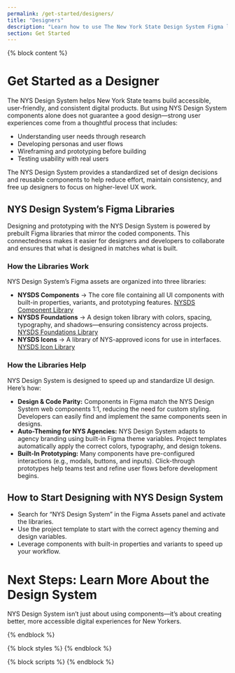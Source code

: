 ```yaml
---
permalink: /get-started/designers/
title: "Designers"
description: "Learn how to use The New York State Design System Figma libraries, design tokens, and accessibility guidelines to create consistent, user-friendly digital experiences for New York State."
section: Get Started
---
```


{% block content %}

# Get Started as a Designer

The NYS Design System helps New York State teams build accessible, user-friendly, and consistent digital products. But using NYS Design System components alone does not guarantee a good design—strong user experiences come from a thoughtful process that includes:

- Understanding user needs through research
- Developing personas and user flows
- Wireframing and prototyping before building
- Testing usability with real users

<!-- **--- Layer Illustration ---** -->

The NYS Design System provides a standardized set of design decisions and reusable components to help reduce effort, maintain consistency, and free up designers to focus on higher-level UX work.

## NYS Design System’s Figma Libraries

Designing and prototyping with the NYS Design System is powered by prebuilt Figma libraries that mirror the coded components. This connectedness makes it easier for designers and developers to collaborate and ensures that what is designed in matches what is built.

### How the Libraries Work

<nys-alert type="warning" text="Using these libraries requires an NYS Figma account."></nys-alert>

NYS Design System’s Figma assets are organized into three libraries:

- **NYSDS Components** → The core file containing all UI components with built-in properties, variants, and prototyping features. [NYSDS Component Library](#)
- **NYSDS Foundations** → A design token library with colors, spacing, typography, and shadows—ensuring consistency across projects. [NYSDS Foundations Library](#)
- **NYSDS Icons** → A library of NYS-approved icons for use in interfaces. [NYSDS Icon Library](#)

### How the Libraries Help

NYS Design System is designed to speed up and standardize UI design. Here’s how:

- **Design & Code Parity:** Components in Figma match the NYS Design System web components 1:1, reducing the need for custom styling. Developers can easily find and implement the same components seen in designs.
- **Auto-Theming for NYS Agencies:** NYS Design System adapts to agency branding using built-in Figma theme variables. Project templates automatically apply the correct colors, typography, and design tokens.
- **Built-In Prototyping:** Many components have pre-configured interactions (e.g., modals, buttons, and inputs). Click-through prototypes help teams test and refine user flows before development begins.

## How to Start Designing with NYS Design System

- Search for “NYS Design System” in the Figma Assets panel and activate the libraries.
- Use the project template to start with the correct agency theming and design variables.
- Leverage components with built-in properties and variants to speed up your workflow.

# Next Steps: Learn More About the Design System

NYS Design System isn’t just about using components—it’s about creating better, more accessible digital experiences for New Yorkers.

<div class="nys-grid-row nys-grid-gap-lg">
<nys-button 
    label="Learn More About Foundations"
    href="/foundations"
    variant="outline"
    fullWidth
    class="nys-tablet:nys-grid-col-6"
    style="margin-bottom: 16px;"></nys-button>
<nys-button 
    label="Get Started for Developers"
    href="/get-started/developers"
    variant="outline"
    fullWidth
    class="nys-tablet:nys-grid-col-6"></nys-button>
</div>

{% endblock %}

{% block styles %}
{% endblock %}

{% block scripts %}
{% endblock %}